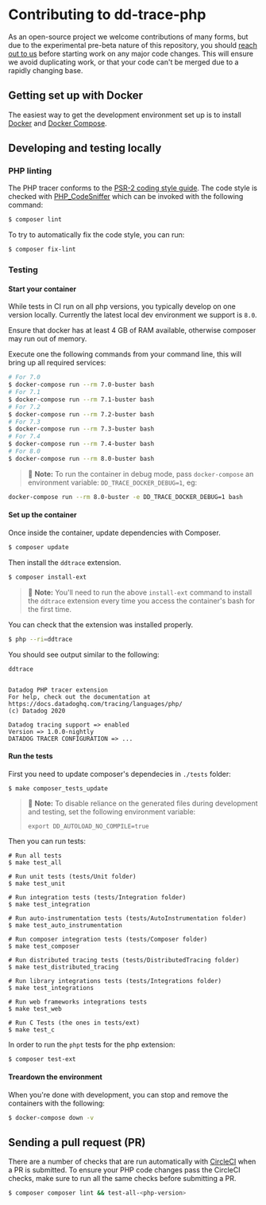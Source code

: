 # Contributing to dd-trace-php

As an open-source project we welcome contributions of many forms, but due to the experimental pre-beta nature of this repository, you should [reach out to us](https://github.com/DataDog/dd-trace-php/issues) before starting work on any major code changes. This will ensure we avoid duplicating work, or that your code can't be merged due to a rapidly changing base.

## Getting set up with Docker

The easiest way to get the development environment set up is to install [Docker](https://www.docker.com/) and
[Docker Compose](https://docs.docker.com/compose/).

## Developing and testing locally

### PHP linting

The PHP tracer conforms to the [PSR-2 coding style guide](https://www.php-fig.org/psr/psr-2/). The code style is checked with [PHP_CodeSniffer](https://github.com/squizlabs/PHP_CodeSniffer) which can be invoked with the following command:

```bash
$ composer lint
```

To try to automatically fix the code style, you can run:

```bash
$ composer fix-lint
```

### Testing

#### Start your container

While tests in CI run on all php versions, you typically develop on one version locally. Currently the latest local
dev environment we support is `8.0`.

Ensure that docker has at least 4 GB of RAM available, otherwise composer may run out of memory.

Execute one the following commands from your command line, this will bring up all required services:

```bash
# For 7.0
$ docker-compose run --rm 7.0-buster bash
# For 7.1
$ docker-compose run --rm 7.1-buster bash
# For 7.2
$ docker-compose run --rm 7.2-buster bash
# For 7.3
$ docker-compose run --rm 7.3-buster bash
# For 7.4
$ docker-compose run --rm 7.4-buster bash
# For 8.0
$ docker-compose run --rm 8.0-buster bash
```

> :memo: **Note:** To run the container in debug mode, pass `docker-compose` an environment variable: `DD_TRACE_DOCKER_DEBUG=1`, eg:

```bash
docker-compose run --rm 8.0-buster -e DD_TRACE_DOCKER_DEBUG=1 bash
```

#### Set up the container

Once inside the container, update dependencies with Composer.

```bash
$ composer update
```

Then install the `ddtrace` extension.

```bash
$ composer install-ext
```

> :memo: **Note:** You'll need to run the above `install-ext` command to install the `ddtrace` extension every time you access the container's bash for the first time.

You can check that the extension was installed properly.

```bash
$ php --ri=ddtrace
```

You should see output similar to the following:

```
ddtrace


Datadog PHP tracer extension
For help, check out the documentation at https://docs.datadoghq.com/tracing/languages/php/
(c) Datadog 2020

Datadog tracing support => enabled
Version => 1.0.0-nightly
DATADOG TRACER CONFIGURATION => ...
```

#### Run the tests

First you need to update composer's dependecies in `./tests` folder:

    $ make composer_tests_update

> :memo: **Note:** To disable reliance on the generated files during development and testing, set the following environment variable:
>
> `export DD_AUTOLOAD_NO_COMPILE=true`

Then you can run tests:

    # Run all tests
    $ make test_all

    # Run unit tests (tests/Unit folder)
    $ make test_unit

    # Run integration tests (tests/Integration folder)
    $ make test_integration

    # Run auto-instrumentation tests (tests/AutoInstrumentation folder)
    $ make test_auto_instrumentation

    # Run composer integration tests (tests/Composer folder)
    $ make test_composer

    # Run distributed tracing tests (tests/DistributedTracing folder)
    $ make test_distributed_tracing

    # Run library integrations tests (tests/Integrations folder)
    $ make test_integrations

    # Run web frameworks integrations tests
    $ make test_web

    # Run C Tests (the ones in tests/ext)
    $ make test_c

In order to run the `phpt` tests for the php extension:

```bash
$ composer test-ext
```

#### Treardown the environment

When you're done with development, you can stop and remove the containers with the following:

```bash
$ docker-compose down -v
```

## Sending a pull request (PR)

There are a number of checks that are run automatically with [CircleCI](https://circleci.com/gh/DataDog/dd-trace-php/tree/master) when a PR is submitted. To ensure your PHP code changes pass the CircleCI checks, make sure to run all the same checks before submitting a PR.

```bash
$ composer composer lint && test-all-<php-version>
```
